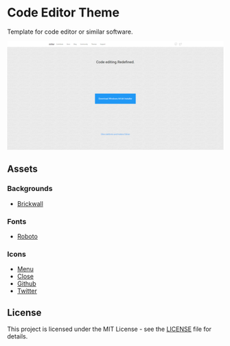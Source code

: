 # Code Editor Theme
Template for code editor or similar software.

![Homepage image](screenshots/homepage.png)

## Assets

### Backgrounds
* [Brickwall](https://www.toptal.com/designers/subtlepatterns/brick-wall/)

### Fonts
* [Roboto](https://fonts.google.com/specimen/Roboto)

### Icons
* [Menu](https://material.io/icons/#ic_menu)
* [Close](https://material.io/icons/#ic_close)
* [Github](https://feathericons.com/node_modules/feather-icons/dist/icons/github.svg)
* [Twitter](https://feathericons.com/node_modules/feather-icons/dist/icons/twitter.svg)

## License
This project is licensed under the MIT License - see the [LICENSE](LICENSE) file for details.
